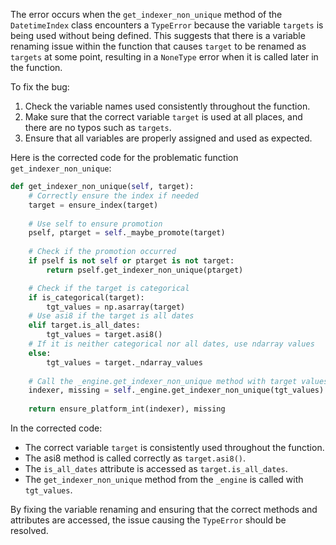 The error occurs when the `get_indexer_non_unique` method of the `DatetimeIndex` class encounters a `TypeError` because the variable `targets` is being used without being defined. This suggests that there is a variable renaming issue within the function that causes `target` to be renamed as `targets` at some point, resulting in a `NoneType` error when it is called later in the function.

To fix the bug:
1. Check the variable names used consistently throughout the function.
2. Make sure that the correct variable `target` is used at all places, and there are no typos such as `targets`.
3. Ensure that all variables are properly assigned and used as expected.

Here is the corrected code for the problematic function `get_indexer_non_unique`:

```python
def get_indexer_non_unique(self, target):
    # Correctly ensure the index if needed
    target = ensure_index(target)
    
    # Use self to ensure promotion
    pself, ptarget = self._maybe_promote(target)
    
    # Check if the promotion occurred
    if pself is not self or ptarget is not target:
        return pself.get_indexer_non_unique(ptarget)

    # Check if the target is categorical
    if is_categorical(target):
        tgt_values = np.asarray(target)
    # Use asi8 if the target is all dates
    elif target.is_all_dates:
        tgt_values = target.asi8()
    # If it is neither categorical nor all dates, use ndarray values
    else:
        tgt_values = target._ndarray_values
    
    # Call the _engine.get_indexer_non_unique method with target values
    indexer, missing = self._engine.get_indexer_non_unique(tgt_values)
    
    return ensure_platform_int(indexer), missing
```

In the corrected code:
- The correct variable `target` is consistently used throughout the function.
- The asi8 method is called correctly as `target.asi8()`.
- The `is_all_dates` attribute is accessed as `target.is_all_dates`.
- The `get_indexer_non_unique` method from the `_engine` is called with `tgt_values`.

By fixing the variable renaming and ensuring that the correct methods and attributes are accessed, the issue causing the `TypeError` should be resolved.